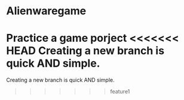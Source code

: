 # Alienwaregame
Practice a game porject
<<<<<<< HEAD
Creating a new branch is quick AND simple.
=======
Creating a new branch is quick AND simple.
>>>>>>> feature1
